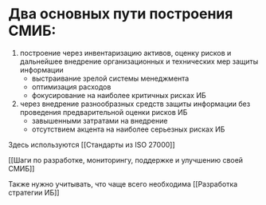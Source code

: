 # Два основных пути построения СМИБ:
1. построение через инвентаризацию активов, оценку рисков и дальнейшее внедрение организационных и технических мер защиты информации
    - выстраивание зрелой системы менеджмента
    - оптимизация расходов
    - фокусирование на наиболее критичных рисках ИБ
2. через внедрение разнообразных средств защиты информации без проведения предварительной оценки рисков ИБ
    - завышенными затратами на внедрение
    - отсутствием акцента на наиболее серьезных рисках ИБ

Здесь используются [[Стандарты из ISO 27000]]


[[Шаги по разработке, мониторингу, поддержке и улучшению своей СМИБ]]


Также нужно учитывать, что чаще всего необходима [[Разработка стратегии ИБ]]
